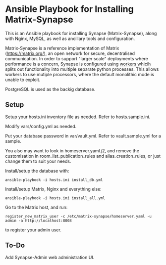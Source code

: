 # Ansible Playbook for Installing Matrix-Synapse

This is an Ansible playbook for installing Synapse (Matrix-Synapse), along with Nginx, MySQL, as well as
ancillary tools and configuration.

Matrix-Synapse is a reference implementation of Matrix (https://matrix.org/), an open network
for secure, decentralised communication. In order to support "larger scale" deployments where performance
is a concern, Synapse is configured using
[workers](https://github.com/matrix-org/synapse/blob/develop/docs/workers.md) whicih splits out functionality
into multiple separate python processes. This allows workers to use mutiple processors, where the default
monolithic mode is unable to exploit.

PostgreSQL is used as the backig database.

## Setup

Setup your hosts.ini inventory file as needed. Refer to hosts.sample.ini.

Modify vars/config.yml as needed.

Put your database password in var/vault.yml. Refer to vault.sample.yml for a sample.

You also may want to look in homeserver.yaml.j2, and remove the customisation in room_list_publication_rules and alias_creation_rules, or just change them to suit your needs.

Install/setup the database with:

```
ansible-playbook -i hosts.ini install_db.yml
```

Install/setup Matrix, Nginx and everything else:

```
ansible-playbook -i hosts.ini install_all.yml
```

Go to the Matrix host, and run:

```
register_new_matrix_user -c /etc/matrix-synapse/homeserver.yaml -u admin -a http://localhost:8008
```

to register your admin user.

## To-Do

Add Synapse-Admin web administration UI.
